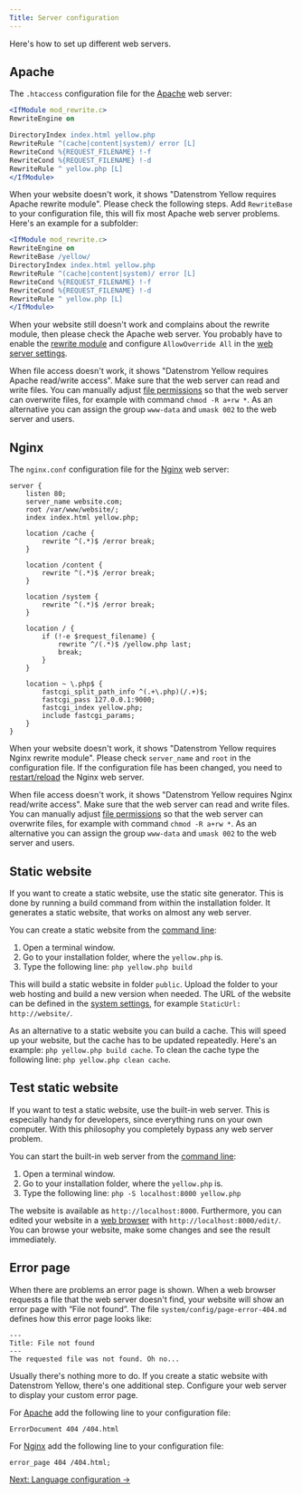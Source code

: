 ```yaml
---
Title: Server configuration
---
```

Here's how to set up different web servers.

## Apache

The `.htaccess` configuration file for the [Apache](http://httpd.apache.org) web server:

```apache
<IfModule mod_rewrite.c>
RewriteEngine on

DirectoryIndex index.html yellow.php
RewriteRule ^(cache|content|system)/ error [L]
RewriteCond %{REQUEST_FILENAME} !-f
RewriteCond %{REQUEST_FILENAME} !-d
RewriteRule ^ yellow.php [L]
</IfModule>
```

When your website doesn't work, it shows "Datenstrom Yellow requires Apache rewrite module". Please check the following steps. Add `RewriteBase` to your configuration file, this will fix most Apache web server problems. Here's an example for a subfolder:

```apache
<IfModule mod_rewrite.c>
RewriteEngine on
RewriteBase /yellow/
DirectoryIndex index.html yellow.php
RewriteRule ^(cache|content|system)/ error [L]
RewriteCond %{REQUEST_FILENAME} !-f
RewriteCond %{REQUEST_FILENAME} !-d
RewriteRule ^ yellow.php [L]
</IfModule>
```

When your website still doesn't work and complains about the rewrite module, then please check the Apache web server. You probably have to enable the [rewrite module](https://stackoverflow.com/questions/869092/how-to-enable-mod-rewrite-for-apache-2-2) and configure `AllowOverride All` in the [web server settings](https://stackoverflow.com/questions/18740419/how-to-set-allowoverride-all). 

When file access doesn't work, it shows "Datenstrom Yellow requires Apache read/write access".
Make sure that the web server can read and write files. You can manually adjust [file permissions](https://superuser.com/questions/51838/recursive-chmod-rw-for-files-rwx-for-directories) so that the web server can overwrite files, for example with command `chmod -R a+rw *`. As an alternative you can assign the group `www-data` and `umask 002` to the web server and users.

## Nginx

The `nginx.conf` configuration file for the [Nginx](https://nginx.org/) web server:

```nginx
server {
    listen 80;
    server_name website.com;
    root /var/www/website/;
    index index.html yellow.php;

    location /cache {
        rewrite ^(.*)$ /error break;
    }

    location /content {
        rewrite ^(.*)$ /error break;
    }

    location /system {
        rewrite ^(.*)$ /error break;
    }

    location / {
        if (!-e $request_filename) {
            rewrite ^/(.*)$ /yellow.php last;
            break;
        }
    }

    location ~ \.php$ {
        fastcgi_split_path_info ^(.+\.php)(/.+)$;
        fastcgi_pass 127.0.0.1:9000;
        fastcgi_index yellow.php;
        include fastcgi_params;
    }
}
```

When your website doesn't work, it shows "Datenstrom Yellow requires Nginx rewrite module".
Please check `server_name` and `root` in the configuration file. If the configuration file has been changed, you need to [restart/reload](https://stackoverflow.com/questions/21292533/reload-nginx-configuration) the Nginx web server.

When file access doesn't work, it shows "Datenstrom Yellow requires Nginx read/write access". Make sure that the web server can read and write files. You can manually adjust [file permissions](https://superuser.com/questions/51838/recursive-chmod-rw-for-files-rwx-for-directories) so that the web server can overwrite files, for example with command `chmod -R a+rw *`. As an alternative you can assign the group `www-data` and `umask 002` to the web server and users.

## Static website

If you want to create a static website, use the static site generator. This is done by running a build command from within the installation folder. It generates a static website, that works on almost any web server.

You can create a static website from the [command line](https://github.com/datenstrom/yellow-plugins/tree/master/command):

1. Open a terminal window.
2. Go to your installation folder, where the `yellow.php` is.
3. Type the following line: `php yellow.php build`

This will build a static website in folder `public`. Upload the folder to your web hosting and build a new version when needed. The URL of the website can be defined in the [system settings](adjusting-system#system-settings), for example `StaticUrl: http://website/`.

As an alternative to a static website you can build a cache. This will speed up your website, but the cache has to be updated repeatedly. Here's an example: `php yellow.php build cache`. To clean the cache type the following line: `php yellow.php clean cache`.

## Test static website

If you want to test a static website, use the built-in web server. This is especially handy for developers, since everything runs on your own computer. With this philosophy you completely bypass any web server problem.

You can start the built-in web server from the [command line](https://github.com/datenstrom/yellow-plugins/tree/master/command):

1. Open a terminal window.
2. Go to your installation folder, where the `yellow.php` is.
3. Type the following line: `php -S localhost:8000 yellow.php`

The website is available as `http://localhost:8000`. Furthermore, you can edited your website in a [web browser](https://github.com/datenstrom/yellow-plugins/tree/master/edit) with `http://localhost:8000/edit/`. You can browse your website, make some changes and see the result immediately.

## Error page

When there are problems an error page is shown. When a web browser requests a file that the web server doesn't find, your website will show an error page with “File not found”. The file `system/config/page-error-404.md` defines how this error page looks like:

~~~~
---
Title: File not found
---
The requested file was not found. Oh no...
~~~~

Usually there's nothing more to do. If you create a static website with Datenstrom Yellow, there's one additional step. Configure your web server to display your custom error page. 

For [Apache](http://httpd.apache.org) add the following line to your configuration file:

    ErrorDocument 404 /404.html

For [Nginx](https://nginx.org/) add the following line to your configuration file:

    error_page 404 /404.html;

[Next: Language configuration →](language-configuration)